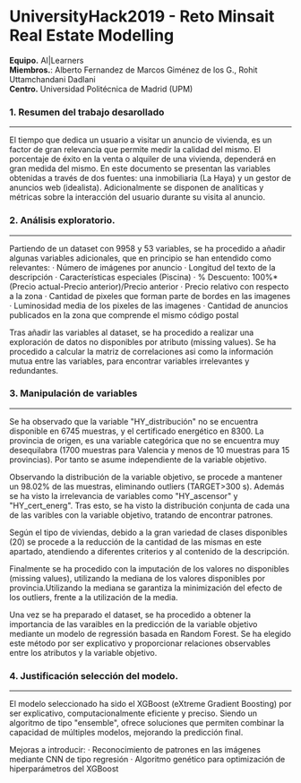 # UniversityHack2019 - Reto Minsait Real Estate Modelling
**Equipo.** AI\|Learners  
**Miembros.**: Alberto Fernandez de Marcos Giménez de los G., Rohit Uttamchandani Dadlani  
**Centro.** Universidad Politécnica de Madrid (UPM)

### 1. Resumen del trabajo desarollado
-------------------------------------------------------
El tiempo que dedica un usuario a visitar un anuncio de vivienda, es un factor de gran relevancia que permite medir la calidad del mismo.
El porcentaje de éxito en la venta o alquiler de una vivienda, dependerá en gran medida del mismo.
En este documento se presentan las variables obtenidas a través de dos fuentes: una inmobiliaria (La Haya) y un gestor de anuncios web (idealista).
Adicionalmente se disponen de analíticas y métricas sobre la interacción del usuario durante su visita al anuncio.


### 2. Análisis exploratorio.
-------------------------------------------------------
Partiendo de un dataset con 9958 y 53 variables, se ha procedido a añadir algunas variables adicionales, que en principio se han entendido como relevantes:
· Número de imágenes por anuncio
· Longitud del texto de la descripción
· Características especiales (Piscina)
· % Descuento: 100%\*(Precio actual-Precio anterior)/Precio anterior
· Precio relativo con respecto a la zona
· Cantidad de pixeles que forman parte de bordes en las imagenes
· Luminosidad media de los pixeles de las imagenes
· Cantidad de anuncios publicados en la zona que comprende el mismo código postal

Tras añadir las variables al dataset, se ha procedido a realizar una exploración de datos no disponibles por atributo (missing values).
Se ha procedido a calcular la matriz de correlaciones asi como la información mutua entre las variables, para encontrar variables irrelevantes y redundantes.

### 3. Manipulación de variables
-------------------------------------------------------
                             
Se ha observado que la variable "HY_distribución" no se encuentra disponible en 6745 muestras, y el certificado energético en 8300.
La provincia de origen, es una variable categórica que no se encuentra muy desequilabra (1700 muestras para Valencia y menos de 10 muestras para 15 provincias).
Por tanto se asume independiente de la variable objetivo.

Observando la distribución de la variable objetivo, se procede a mantener un 98.02% de las muestras, eliminando outliers (TARGET>300 s).
Además se ha visto la irrelevancia de variables como "HY_ascensor" y "HY_cert_energ".
Tras esto, se ha visto la distribución conjunta de cada una de las varibles con la variable objetivo, tratando de encontrar patrones.

Según el tipo de viviendas, debido a la gran variedad de clases disponibles (20) se procede a la reducción de la cantidad de las mismas en este apartado, atendiendo a diferentes criterios y al contenido de la descripción.

Finalmente se ha procedido con la imputación de los valores no disponibles (missing values), utilizando la mediana de los valores disponibles por provincia.Utilizando la mediana se garantiza la minimización del efecto de los outliers, frente a la utilización de la media.

Una vez se ha preparado el dataset, se ha procedido a obtener la importancia de las varaibles en la predicción de la variable objetivo mediante un modelo de regressión basada en Random Forest.
Se ha elegido este método por ser explicativo y proporcionar relaciones observables entre los atributos y la variable objetivo.


### 4. Justificación selección del modelo.
-------------------------------------------------------
El modelo seleccionado ha sido el XGBoost (eXtreme Gradient Boosting) por ser explicativo, computacionalmente eficiente y preciso.
Siendo un algoritmo de tipo "ensemble", ofrece soluciones que permiten combinar la capacidad de múltiples modelos, mejorando la predicción final.


Mejoras a introducir:
· Reconocimiento de patrones en las imágenes mediante CNN de tipo regresión
· Algoritmo genético para optimización de hiperparámetros del XGBoost
